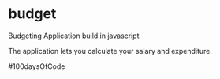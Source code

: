 # budget
Budgeting Application build in javascript

The application lets you calculate your salary and expenditure.

#100daysOfCode
